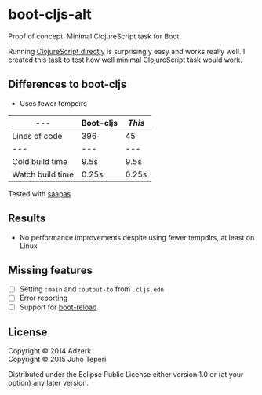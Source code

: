 # boot-cljs-alt

Proof of concept. Minimal ClojureScript task for Boot.

Running [ClojureScript directly](https://github.com/clojure/clojurescript/wiki/Reporting-Issues)
is surprisingly easy and works really well. I created this task to test
how well minimal ClojureScript task would work.

## Differences to boot-cljs

- Uses fewer tempdirs


--- | Boot-cljs | *This*
--- | --- | ---
Lines of code | 396 | 45
--- | --- | ---
Cold build time | 9.5s | 9.5s
Watch build time | 0.25s | 0.25s


Tested with [saapas][saapas]

## Results

- No performance improvements despite using fewer tempdirs, at least on Linux

## Missing features

- [ ] Setting `:main` and `:output-to` from `.cljs.edn`
- [ ] Error reporting
- [ ] Support for [boot-reload][boot-reload]

## License

Copyright © 2014 Adzerk<br>
Copyright © 2015 Juho Teperi

Distributed under the Eclipse Public License either version 1.0 or (at
your option) any later version.

[boot-cljs]: https://github.com/adzerk-oss/boot-cljs
[boot-reload]: https://github.com/adzerk-oss/boot-reload
[saapas]: https://github.com/Deraen/saapas
